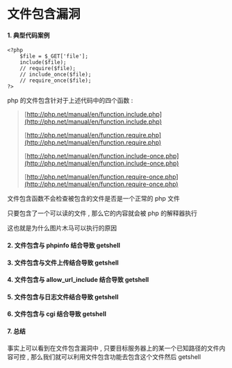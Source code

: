 # 文件包含漏洞

#### 1. 典型代码案例

```
<?php
    $file = $_GET['file'];
    include($file);
    // require($file);
    // include_once($file);
    // require_once($file);
?>
```

php 的文件包含针对于上述代码中的四个函数 :

> [http://php.net/manual/en/function.include.php](http://php.net/manual/en/function.include.php)
>
> [http://php.net/manual/en/function.require.php](http://php.net/manual/en/function.require.php)
>
> [http://php.net/manual/en/function.include-once.php](http://php.net/manual/en/function.include-once.php)
>
> [http://php.net/manual/en/function.require-once.php](http://php.net/manual/en/function.require-once.php)

文件包含函数不会检查被包含的文件是否是一个正常的 php 文件

只要包含了一个可以读的文件 , 那么它的内容就会被 php 的解释器执行

这也就是为什么图片木马可以执行的原因

#### 2. 文件包含与 phpinfo 结合导致 getshell

#### 3. 文件包含与文件上传结合导致 getshell

#### 4. 文件包含与 allow\_url\_include 结合导致 getshell

#### 5. 文件包含与日志文件结合导致 getshell

#### 6. 文件包含与 cgi 结合导致 getshell

#### 7. 总结

事实上可以看到在文件包含漏洞中 , 只要目标服务器上的某一个已知路径的文件内容可控 , 那么我们就可以利用文件包含功能去包含这个文件然后 getshell



